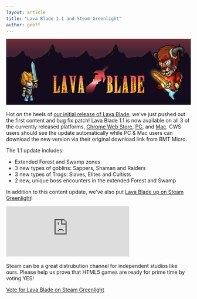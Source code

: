 ```yaml
---
layout: article
title: "Lava Blade 1.1 and Steam Greenlight"
author: geoff
---
```

<a href="http://www.lavablade.com">
	<img alt="Lava Blade" src="/media/images/games/lavablade/promo-560x180.png" width="560" height="180">
</a>

Hot on the heels of [our initial release of Lava Blade][5], we've just pushed out the first content and bug fix patch! Lava Blade 1.1 is now available on all 3 of the currently released platforms, [Chrome Web Store][2], [PC][3], and [Mac][4]. CWS users should see the update automatically while PC & Mac users can download the new version via their original download link from BMT Micro.

The 1.1 update includes:

* Extended Forest and Swamp zones
* 3 new types of goblins: Sappers, Shaman and Raiders
* 3 new types of Trogs: Slaves, Elites and Cultists
* 2 new, unique boss encounters in the extended Forest and Swamp

In addition to this content update, we've also put [Lava Blade up on Steam Greenlight][1]!

<div class="full-frame">
	<iframe src="http://steamcommunity.com/sharedfiles/widget/143588739" width="336" height="137" frameborder="0" scrolling="no">Lava Blade on Steam Greenlight</iframe>
</div>

Steam can be a great distrubution channel for independent studios like ours. Please help us prove that HTML5 games are ready for prime time by voting YES!

<a class="button action-accept" href="http://steamcommunity.com/sharedfiles/filedetails/?id=143588739">Vote for Lava Blade on Steam Greenlight</a>

[1]: http://steamcommunity.com/sharedfiles/filedetails/?id=143588739
[2]: https://chrome.google.com/webstore/detail/lava-blade/ijpimhdpcjdmokpmpahbnfigfdfmcgmn
[3]: https://secure.bmtmicro.com/servlets/Orders.ShoppingCart?CID=8107&PRODUCTID=81070000
[4]: https://secure.bmtmicro.com/servlets/Orders.ShoppingCart?CID=8107&PRODUCTID=81070001
[5]: /lava-blade-on-cws/
